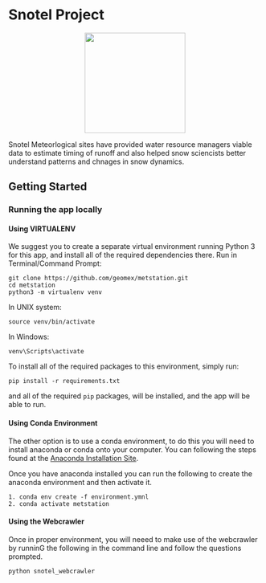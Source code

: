 # Snotel Project

<p align="center">
<img height="200" src="https://github.com/geomex/metstation/blob/master/figures/snotel_sites.jpeg">
</p>


Snotel Meteorlogical sites have provided water resource managers
viable data to estimate timing of runoff and also helped snow
sciencists better understand patterns and chnages in snow
dynamics.

## Getting Started

### Running the app locally

#### Using VIRTUALENV

We suggest you to create a separate virtual environment running
Python 3 for this app, and install all of the required
dependencies there. Run in Terminal/Command Prompt:

```
git clone https://github.com/geomex/metstation.git
cd metstation
python3 -m virtualenv venv
```

In UNIX system: 

```
source venv/bin/activate
```

In Windows: 

```
venv\Scripts\activate
```

To install all of the required packages to this environment, simply run:


```
pip install -r requirements.txt
```

and all of the required `pip` packages, will be installed, and
the app will be able to run.

#### Using Conda Environment

The other option is to use a conda environment, to do this you
will need to install anaconda or conda onto your computer. You
can following the steps found at the
[Anaconda Installation Site](https://docs.anaconda.com/anaconda/install/). 

Once you have anaconda installed you can run the following to
create the  anaconda environment and then activate it. 

```
1. conda env create -f environment.ymnl
2. conda activate metstation
```


#### Using the Webcrawler

Once in proper environment, you will neeed to make use of the
webcrawler by runninG the following in the command line and
follow the questions prompted.

```
python snotel_webcrawler
```



